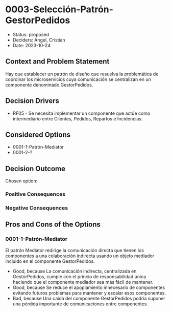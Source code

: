 # 0003-Selección-Patrón-GestorPedidos

* Status: proposed
* Deciders: Ángel, Cristian
* Date: 2023-10-24

## Context and Problem Statement

Hay que establecer un patrón de diseño que resuelva la problemática de coordinar los microservicios cuya comunicación se centralizan en un componente denominado GestorPedidos.

## Decision Drivers

* RF05 - Se necesita implementar un componente que actúe como intermediario entre Clientes, Pedidos, Repartos e Incidencias.

## Considered Options

* 0001-1-Patrón-Mediator
* 0001-2-?

## Decision Outcome

Chosen option:

### Positive Consequences


### Negative Consequences


## Pros and Cons of the Options

### 0001-1-Patrón-Mediator

El patrón Mediator redirige la comunicación directa que tienen los componentes a una colaboración indirecta usando un objeto mediador incluido en el componente GestorPedidos.

* Good, because La comunicación indirecta, centralizada en GestorPedidos, cumple con el princio de responsabilidad única haciendo que el componente mediador sea más fácil de mantener.
* Good, because Se reduce el apoplamiento innecesario de componentes evitando futuros problemas para mantener y escalar esos componentes.
* Bad, because Una caída del componente GestorPedidos podría suponer una pérdida importante de comunicaciones entre componentes.

